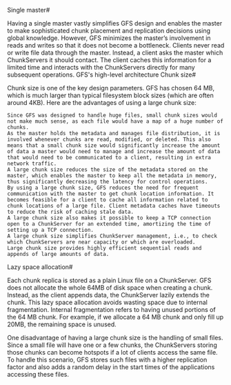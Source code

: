 Single master#

Having a single master vastly simplifies GFS design and enables the master to make sophisticated chunk placement and replication decisions using global knowledge. However, GFS minimizes the master’s involvement in reads and writes so that it does not become a bottleneck. Clients never read or write file data through the master. Instead, a client asks the master which ChunkServers it should contact. The client caches this information for a limited time and interacts with the ChunkServers directly for many subsequent operations.
GFS's high-level architecture
Chunk size#

Chunk size is one of the key design parameters. GFS has chosen 64 MB, which is much larger than typical filesystem block sizes (which are often around 4KB). Here are the advantages of using a large chunk size:

    Since GFS was designed to handle huge files, small chunk sizes would not make much sense, as each file would have a map of a huge number of chunks.
    As the master holds the metadata and manages file distribution, it is involved whenever chunks are read, modified, or deleted. This also means that a small chunk size would significantly increase the amount of data a master would need to manage and increase the amount of data that would need to be communicated to a client, resulting in extra network traffic.
    A large chunk size reduces the size of the metadata stored on the master, which enables the master to keep all the metadata in memory, thus significantly decreasing the latency for control operations.
    By using a large chunk size, GFS reduces the need for frequent communication with the master to get chunk location information. It becomes feasible for a client to cache all information related to chunk locations of a large file. Client metadata caches have timeouts to reduce the risk of caching stale data.
    A large chunk size also makes it possible to keep a TCP connection open to a ChunkServer for an extended time, amortizing the time of setting up a TCP connection.
    A large chunk size simplifies ChunkServer management, i.e., to check which ChunkServers are near capacity or which are overloaded.
    Large chunk size provides highly efficient sequential reads and appends of large amounts of data.

Lazy space allocation#

Each chunk replica is stored as a plain Linux file on a ChunkServer. GFS does not allocate the whole 64MB of disk space when creating a chunk. Instead, as the client appends data, the ChunkServer lazily extends the chunk. This lazy space allocation avoids wasting space due to internal fragmentation. Internal fragmentation refers to having unused portions of the 64 MB chunk. For example, if we allocate a 64 MB chunk and only fill up 20MB, the remaining space is unused.

One disadvantage of having a large chunk size is the handling of small files. Since a small file will have one or a few chunks, the ChunkServers storing those chunks can become hotspots if a lot of clients access the same file. To handle this scenario, GFS stores such files with a higher replication factor and also adds a random delay in the start times of the applications accessing these files.
